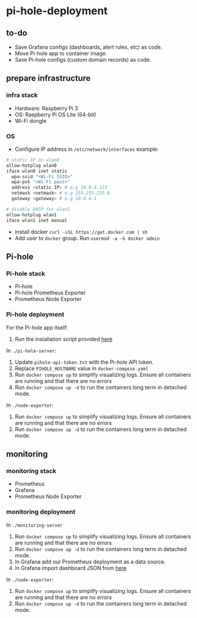 # pi-hole-deployment

## to-do

- Save Grafana configs (dashboards, alert rules, etc) as code.
- Move Pi-hole app to container image.
- Save Pi-hole configs (custom domain records) as code.

## prepare infrastructure

### infra stack

- Hardware: Raspberry Pi 3
- OS: Raspberry Pi OS Lite (64-bit)
- Wi-Fi dongle

### OS

- Configure IP address in `/etc/network/interfaces`
example:

```bash
# static IP on wlan0
allow-hotplug wlan0
iface wlan0 inet static
  wpa-ssid "<Wi-Fi SSID>"
  wpa-psk "<Wi-Fi pass>"
  address <static IP> # e.g 10.0.4.123
  netmask <netmask> # e.g 255.255.255.0
  gateway <gateway> # e.g 10.0.4.1

# disable DHCP for wlan1
allow-hotplug wlan1
iface wlan1 inet manual
```

- Install docker `curl -sSL https://get.docker.com | sh`
- Add user to `docker` group. Run `usermod -a -G docker admin`

## Pi-hole

### Pi-hole stack

- Pi-hole
- Pi-hole Prometheus Exporter
- Prometheus Node Exporter

### Pi-hole deployment

For the Pi-hole app itself:

1. Run the installation script provided [here](https://docs.pi-hole.net/main/basic-install/)

In `./pi-hole-server`:

1. Update `pihole-api-token.txt` with the Pi-hole API token.
1. Replace `PIHOLE_HOSTNAME` value in `docker-compose.yaml`
1. Run `docker compose up` to simplify visualizing logs. Ensure all containers
   are running and that there are no errors
1. Run `docker compose up -d` to run the containers long term in detached mode.

In `./node-exporter`:

1. Run `docker compose up` to simplify visualizing logs. Ensure all containers
   are running and that there are no errors
1. Run `docker compose up -d` to run the containers long term in detached mode.

## monitoring

### monitoring stack

- Prometheus
- Grafana
- Prometheus Node Exporter

### monitoring deployment

In `./monitoring-server`

1. Run `docker compose up` to simplify visualizing logs. Ensure all containers
   are running and that there are no errors
1. Run `docker compose up -d` to run the containers long term in detached mode.
1. In Grafana add our Prometheus deployment as a data source.
1. In Grafana import dashboard JSON from [here](https://github.com/eko/pihole-exporter)

In `./node-exporter`:

1. Run `docker compose up` to simplify visualizing logs. Ensure all containers
   are running and that there are no errors
1. Run `docker compose up -d` to run the containers long term in detached mode.
